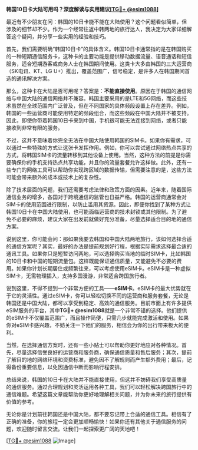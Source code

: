 **韩国10日卡大陆可用吗？深度解读与实用建议[[TG💪+ @esim1088](https://t.me/s/esim1088)]**

最近有不少朋友在问：韩国的10日卡能不能在大陆使用？这个问题看似简单，但涉及的细节却不少。作为一个经常往返中韩两地的旅行达人，我决定为大家详细解答这个疑问，并分享一些实用的经验和技巧。

首先，我们需要明确“韩国10日卡”的具体含义。韩国10日卡通常指的是在韩国购买的一种短期通信服务卡，这种卡的主要功能是提供移动数据流量、语音通话和短信服务，适合短期游客或商务人士在韩国期间使用。这类卡大多由韩国的三大运营商（SK电讯、KT、LG U+）推出，覆盖范围广，信号稳定，是许多人在韩国期间首选的通讯解决方案。

那么，这种卡在大陆是否可用呢？答案是：**不能直接使用**。原因在于韩国的通信网络与中国大陆的通信网络并不兼容。韩国主要采用的是LTE和5G网络，而这些技术虽然在全球范围内广泛普及，但在不同国家的具体频段设置上存在差异。例如，韩国的一些运营商可能使用特定的频段组合，而这些频段在中国大陆并不被支持。因此，即使你带着韩国10日卡来到中国，手机很可能无法连接到网络，或者只能接收到非常有限的服务。

不过，这并不意味着你完全无法在中国大陆使用韩国的SIM卡。如果你有需求，可以通过一些特殊的方式让这张卡发挥作用。例如，你可以尝试通过网络热点共享的方式，将韩国SIM卡的流量转移到其他设备上使用。当然，这种方法的前提是你需要确保你的手机支持热点共享功能，并且你的流量套餐允许这样做。此外，还有一些专门的网络工具可以帮助你实现跨区域的数据传输，但需要注意的是，这些方法可能会带来额外的成本或技术上的复杂性。

除了技术层面的问题，我们还需要考虑法律和政策方面的因素。近年来，随着国际通信业务的增多，各国对于跨境通信的监管也日益严格。韩国的运营商通常会对SIM卡的使用范围进行限制，以防止滥用其资源。因此，即便你找到了某种方式让韩国10日卡在中国大陆使用，也可能面临运营商的技术封锁或其他限制。为了避免不必要的麻烦，建议大家在出发前就做好充分准备，尽量选择适合目的地的通信方案。

说到这里，你可能会问：那如果我要去韩国和中国大陆两地旅行，该如何选择合适的通信方案呢？其实，最好的办法是提前规划好行程，根据实际需求选择最合适的通讯工具。如果你只是短暂访问两地，可以选择购买当地的临时SIM卡，比如韩国的10日卡和中国的短期流量包。这样既能保证通信质量，又能避免不必要的费用。如果你计划长期居住或频繁往来，可以考虑使用eSIM卡。eSIM卡是一种虚拟SIM卡，无需物理插入，支持多国漫游，非常适合跨国旅行者。

说到这里，不得不提到一个非常方便的工具——**eSIM卡**。eSIM卡的最大优势就在于它的灵活性。通过eSIM卡，你可以轻松切换不同的运营商和服务套餐，无论是韩国还是中国大陆，都可以享受到稳定、高效的通信服务。目前市面上有许多提供eSIM服务的平台，其中**TG💪+ @esim1088**就是一个非常不错的选择。他们提供的eSIM卡不仅覆盖范围广，而且操作简便，只需几步就能完成激活和使用。如果你对eSIM卡感兴趣，不妨关注一下他们的服务，相信会为你的出行带来极大的便利。

当然，在选择通信方案时，还有一些小贴士可以帮助你更好地应对各种情况。首先，尽量选择信誉良好的运营商和服务商，确保通信质量和售后服务；其次，提前了解目的地的网络环境和资费标准，避免因不了解规则而产生额外费用；最后，记得备份重要信息，以免因通信中断而影响行程安排。

总结来说，韩国的10日卡在大陆并不能直接使用，但这并不妨碍我们享受高质量的通信服务。通过合理规划和灵活运用各种工具，我们可以轻松解决跨国旅行中的通信难题。希望这篇文章能帮助你更好地理解相关问题，并为你未来的旅行提供有价值的参考。

无论你是计划前往韩国还是中国大陆，都不要忘记带上合适的通信工具。相信有了正确的准备，你的旅程一定会更加顺畅愉快！如果你还有其他关于通信服务的问题，欢迎随时留言交流。让我们一起探索更广阔的天地吧！

[[TG💪+ @esim1088](https://t.me/s/esim1088) ![Image](https://i.postimg.cc/4NQfJmqS/Snipaste-2025-05-13-00-14-12.png)]